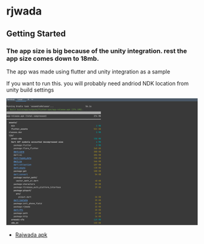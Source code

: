 # rjwada


## Getting Started

### The app size is big because of the unity integration. rest the app size comes down to 18mb.
The app was made using flutter and unity integration as a sample

If you want to run this. you will probably need andriod NDK location from unity build settings

![img.png](img.png)


- [Rajwada apk](https://drive.google.com/file/d/1cPEL2cRKQsMJO1wx2OX5iCR3S7ykE0iT/view?usp=sharing)



